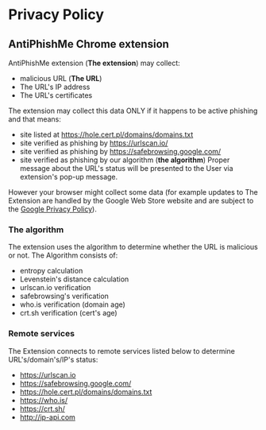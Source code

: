 # Privacy Policy

## AntiPhishMe Chrome extension

AntiPhishMe extension (**The extension**) may collect:
- malicious URL (**The URL**)
- The URL's IP address
- The URL's certificates

The extension may collect this data ONLY if it happens to be active phishing and that means:
- site listed at https://hole.cert.pl/domains/domains.txt
- site verified as phishing by https://urlscan.io/
- site verified as phishing by https://safebrowsing.google.com/
- site verified as phishing by our algorithm (**the algorithm**)
Proper message about the URL's status will be presented to the User via extension's pop-up message.

However your browser might collect some data (for example updates to The Extension are handled by the Google Web Store website and are subject to the [Google Privacy Policy](https://policies.google.com/privacy)).

### The algorithm

The extension uses the algorithm to determine whether the URL is malicious or not.
The Algorithm consists of:
- entropy calculation
- Levenstein's distance calculation
- urlscan.io verification
- safebrowsing's verification
- who.is verification (domain age)
- crt.sh verification (cert's age)

### Remote services

The Extension connects to remote services listed below to determine URL's/domain's/IP's status:
- https://urlscan.io
- https://safebrowsing.google.com/
- https://hole.cert.pl/domains/domains.txt
- https://who.is/
- https://crt.sh/
- http://ip-api.com
